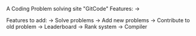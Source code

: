 A Coding Problem solving site "GitCode"
Features:
->

Features to add:
-> Solve problems
-> Add new problems
-> Contribute to old problem
-> Leaderboard
-> Rank system
-> Compiler
